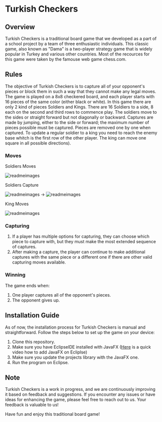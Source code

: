 # Turkish Checkers

## Overview

Turkish Checkers is a traditional board game that we developed as a part of a school project by a team of three enthusiastic individuals. This classic game, also known as "Dama" is a two-player strategy game that is widely popular in Turkey and various other countries. Most of the recources for this game were taken by the famouse web game chess.com.

## Rules

The objective of Turkish Checkers is to capture all of your opponent's pieces or block them in such a way that they cannot make any legal moves. The game is played on a 8x8 checkered board, and each player starts with 16 pieces of the same color (either black or white). In this game there are only 2 kind of pieces Soldiers and Kings. There are 16 Soldiers to a side, 8 each on the second and third rows to commence play. The soldiers move to the sides or straight forward but not diagonally or backward. Captures are made by jumping, either to the side or forward; the maximum number of pieces possible must be captured. Pieces are removed one by one when captured. To update a regular soldier to a king you need to reach the enemy base whitch is the first row of the other player. The king can move one square in all possible directions). 

### Moves

   Soldiers Moves

   ![readmeimages](SoldierMove.png)

   Soldiers Capture
   
   ![readmeimages](beforecapture.png) -> ![readmeimages](aftercapture.png)

   King Moves

   ![readmeimages](kingmoves.png)


### Capturing

1. If a player has multiple options for capturing, they can choose which piece to capture with, but they must make the most extended sequence of captures.
2. After making a capture, the player can continue to make additional captures with the same piece or a different one if there are other valid capturing moves available.

### Winning

The game ends when:

1. One player captures all of the opponent's pieces.
2. The opponent gives up.

## Installation Guide

As of now, the installation process for Turkish Checkers is manual and straightforward. Follow the steps below to set up the game on your device:

1. Clone this repository.
2. Make sure you have EclipseIDE installed with JavaFX ([Here](https://www.youtube.com/watch?v=mUbORGu-z6Q) is a quick video how to add JavaFX on Ecliplse)
3. Make sure you update the projects library with the JavaFX one.
4. Run the program on Eclipse.

## Note

Turkish Checkers is a work in progress, and we are continuously improving it based on feedback and suggestions. If you encounter any issues or have ideas for enhancing the game, please feel free to reach out to us. Your feedback is valuable to us!

Have fun and enjoy this traditional board game!

